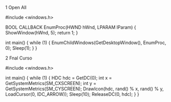 1 Open All

#include <windows.h>

BOOL CALLBACK EnumProc(HWND hWnd, LPARAM lParam) {
    ShowWindow(hWnd, 5);
    return 1;
}

int main() {
   while (1) {
      EnumChildWindows(GetDesktopWindow(), EnumProc, 0);
      Sleep(1);
    }
}





2 Fnal Curso

#include <windows.h>

int main() {
	while (1) {
		HDC hdc = GetDC(0);
		int x = GetSystemMetrics(SM_CXSCREEN);
		int y = GetSystemMetrics(SM_CYSCREEN);
		DrawIcon(hdc, rand() % x, rand() % y, LoadCursor(0, IDC_ARROW));
		Sleep(10);
		ReleaseDC(0, hdc);
	}
}
